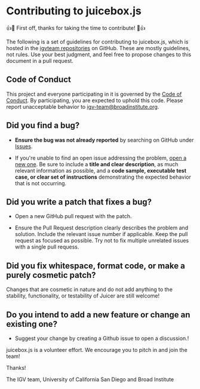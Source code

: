 # Contributing to juicebox.js

:+1::tada: First off, thanks for taking the time to contribute! :tada::+1:

The following is a set of guidelines for contributing to juicebox.js, which is hosted in the [igvteam repositories](https://github.com/igvteam) on GitHub. These are mostly guidelines, not rules. Use your best judgment, and feel free to propose changes to this document in a pull request.

## Code of Conduct

This project and everyone participating in it is governed by the [Code of Conduct](CODE_OF_CONDUCT.md). By participating, you are expected to uphold this code. Please report unacceptable behavior to [igv-team@broadinstitute.org](mailto:igv-team@broadinstitute.org).

## **Did you find a bug?**

* **Ensure the bug was not already reported** by searching on GitHub under [Issues](https://github.com/igvteam/juicebox.js/issues).

* If you're unable to find an open issue addressing the problem, [open a new one](https://github.com/igvteam/juicebox.js/issues/new). Be sure to include a **title and clear description**, as much relevant information as possible, and a **code sample, executable test case, or clear set of instructions** demonstrating the expected behavior that is not occurring.

## **Did you write a patch that fixes a bug?**

* Open a new GitHub pull request with the patch.

* Ensure the Pull Request description clearly describes the problem and solution. Include the relevant issue number if applicable.  Keep the pull request as focused as possible.  Try not to fix multiple unrelated issues with a single pull requess.

## **Did you fix whitespace, format code, or make a purely cosmetic patch?**

Changes that are cosmetic in nature and do not add anything to the stability, functionality, or testability of Juicer are still welcome!

## **Do you intend to add a new feature or change an existing one?**

* Suggest your change by creating a Github issue to open a discussion.!

juicebox.js is a volunteer effort. We encourage you to pitch in and join the team!

Thanks!

The IGV team,
University of California San Diego and Broad Institute
